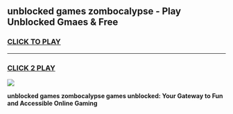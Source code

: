 
## unblocked games zombocalypse - Play Unblocked Gmaes & Free
<h3>
<a href="https://news.freeplayer.one?title=unblocked_games_zombocalypse&ref=23F">CLICK TO PLAY</a></h3>
<hr>

<h3>
<a href="https://news.freeplayer.one?title=unblocked_games_zombocalypse&ref=23F">CLICK 2 PLAY</a>
  
</h3>

<a href="https://news.freeplayer.one?title=unblocked_games_zombocalypse&ref=23F/"><img src="https://clearcache.store/games.png"></a>


**unblocked games zombocalypse games unblocked: Your Gateway to Fun and Accessible Online Gaming**
